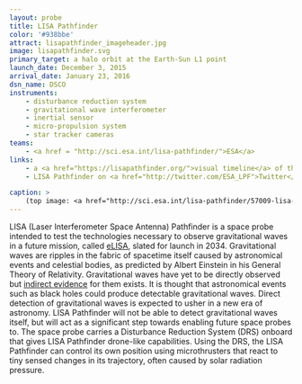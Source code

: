 ```yaml
---
layout: probe
title: LISA Pathfinder
color: '#938bbe'
attract: lisapathfinder_imageheader.jpg
image: lisapathfinder.svg
primary_target: a halo orbit at the Earth-Sun L1 point
launch_date: December 3, 2015
arrival_date: January 23, 2016
dsn_name: DSCO
instruments:
    - disturbance reduction system
    - gravitational wave interferometer
    - inertial sensor
    - micro-propulsion system
    - star tracker cameras
teams:
    - <a href = "http://sci.esa.int/lisa-pathfinder/">ESA</a>
links:
    - a <a href="https://lisapathfinder.org/">visual timeline</a> of the LISA Pathfinder mission
    - LISA Pathfinder on <a href="http://twitter.com/ESA_LPF">Twitter</a>

caption: >
    (top image: <a href="http://sci.esa.int/lisa-pathfinder/57009-lisa-pathfinder-star-tracker-image/">Earth at night</a> with its layers of atmosphere as seen by LISA Pathfinder's star tracker cameras, ESA/LPF/Airbus-DS; Acknowledgement to J. Grzymisch & M. Watt)
---
```

LISA (Laser Interferometer Space Antenna) Pathfinder is a space probe intended to test the technologies necessary to observe gravitational waves in a future mission, called <a href="https://www.elisascience.org/articles/elisa-mission/elisa-mission-gravitational-universe">eLISA</a>, slated for launch in 2034. Gravitational waves are ripples in the fabric of spacetime itself caused by astronomical events and celestial bodies, as predicted by Albert Einstein in his General Theory of Relativity. Gravitational waves have yet to be directly observed but <a href="http://www.nobelprize.org/nobel_prizes/physics/laureates/1993/press.html">indirect evidence</a> for them exists. It is thought that astronomical events such as black holes could produce detectable gravitational waves. Direct detection of gravitational waves is expected to usher in a new era of astronomy. LISA Pathfinder will not be able to detect gravitational waves itself, but will act as a significant step towards enabling future space probes to. The space probe carries a Disturbance Reduction System (DRS) onboard that gives LISA Pathfinder drone-like capabilities. Using the DRS, the LISA Pathfinder can control its own position using microthrusters that react to tiny sensed changes in its trajectory, often caused by solar radiation pressure.


